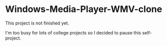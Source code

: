 # Windows-Media-Player-WMV-clone

This project is not finished yet.

I'm too busy for lots of college projects so I decided to pause this self-project.



